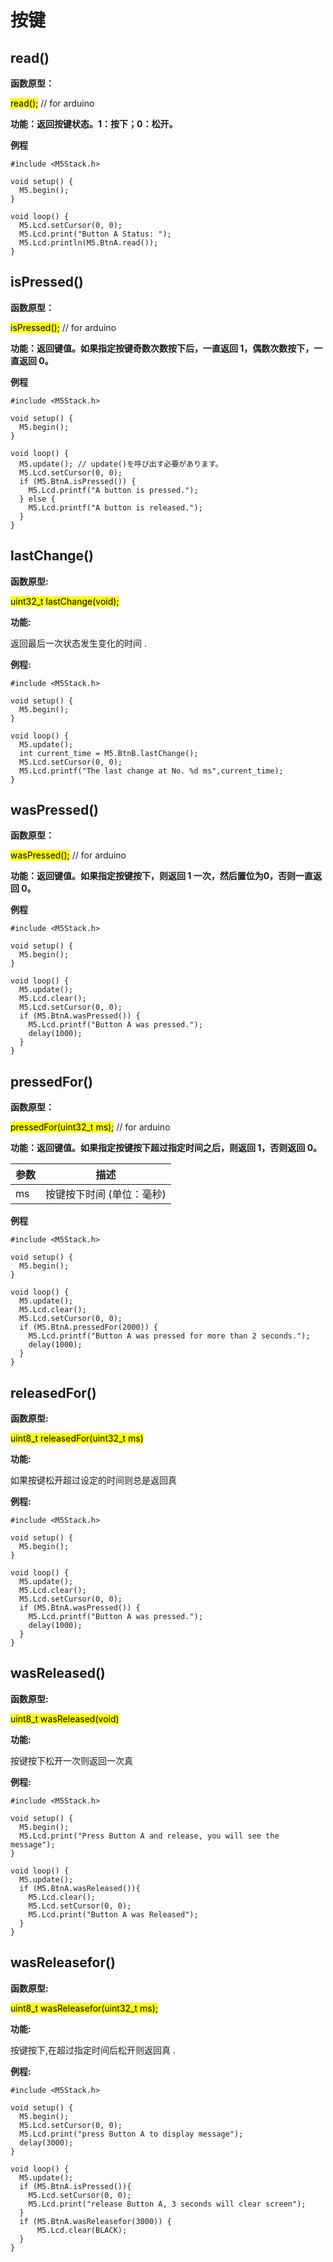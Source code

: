 # 按键

## read()

**函数原型：**

<mark>read();</mark> // for arduino

**功能：返回按键状态。1：按下；0：松开。**

**例程**
```arduino
#include <M5Stack.h>

void setup() {
  M5.begin();
}

void loop() {
  M5.Lcd.setCursor(0, 0);
  M5.Lcd.print("Button A Status: ");
  M5.Lcd.println(M5.BtnA.read());
}
```

## isPressed()

**函数原型：**

<mark>isPressed();</mark> // for arduino

**功能：返回键值。如果指定按键奇数次数按下后，一直返回 1，偶数次数按下，一直返回 0。**

**例程**
```arduino
#include <M5Stack.h>

void setup() {
  M5.begin();
}

void loop() {
  M5.update(); // update()を呼び出す必要があります。
  M5.Lcd.setCursor(0, 0);
  if (M5.BtnA.isPressed()) {
    M5.Lcd.printf("A button is pressed.");
  } else {
    M5.Lcd.printf("A button is released.");
  }
}
```

## lastChange()

**函数原型:**

<mark>uint32_t lastChange(void);</mark>

**功能:**

返回最后一次状态发生变化的时间 .

**例程:**

```arduino
#include <M5Stack.h>

void setup() {
  M5.begin();
}

void loop() {
  M5.update();
  int current_time = M5.BtnB.lastChange();
  M5.Lcd.setCursor(0, 0);
  M5.Lcd.printf("The last change at No. %d ms",current_time);
}
```

## wasPressed()

**函数原型：**

<mark>wasPressed();</mark> // for arduino

**功能：返回键值。如果指定按键按下，则返回 1 一次，然后置位为0，否则一直返回 0。**

**例程**
```arduino
#include <M5Stack.h>

void setup() {
  M5.begin();
}

void loop() {
  M5.update();
  M5.Lcd.clear();
  M5.Lcd.setCursor(0, 0);
  if (M5.BtnA.wasPressed()) {
    M5.Lcd.printf("Button A was pressed.");
    delay(1000);
  }
}
```

## pressedFor()

**函数原型：**

<mark>pressedFor(uint32_t ms);</mark> // for arduino

**功能：返回键值。如果指定按键按下超过指定时间之后，则返回 1，否则返回 0。**

| 参数 | 描述 |
| --- | --- |
| ms | 按键按下时间 (单位：毫秒) |

**例程**
```arduino
#include <M5Stack.h>

void setup() {
  M5.begin();
}

void loop() {
  M5.update();
  M5.Lcd.clear();
  M5.Lcd.setCursor(0, 0);
  if (M5.BtnA.pressedFor(2000)) {
    M5.Lcd.printf("Button A was pressed for more than 2 seconds.");
    delay(1000);
  }
}
```

## releasedFor()

**函数原型:**

<mark>uint8_t releasedFor(uint32_t ms)</mark>

**功能:**

如果按键松开超过设定的时间则总是返回真

**例程:**

```arduino
#include <M5Stack.h>

void setup() {
  M5.begin();
}

void loop() {
  M5.update();
  M5.Lcd.clear();
  M5.Lcd.setCursor(0, 0);
  if (M5.BtnA.wasPressed()) {
    M5.Lcd.printf("Button A was pressed.");
    delay(1000);
  }
}
```

## wasReleased()

**函数原型:**

<mark>uint8_t wasReleased(void)</mark>

**功能:**

按键按下松开一次则返回一次真

**例程:**

```arduino
#include <M5Stack.h>

void setup() {
  M5.begin();
  M5.Lcd.print("Press Button A and release, you will see the message");
}

void loop() {
  M5.update();
  if (M5.BtnA.wasReleased()){
    M5.Lcd.clear();
    M5.Lcd.setCursor(0, 0);
    M5.Lcd.print("Button A was Released");
  }
}
```

## wasReleasefor()

**函数原型:**

<mark>uint8_t wasReleasefor(uint32_t ms);</mark>

**功能:**

按键按下,在超过指定时间后松开则返回真 .

**例程:**

```arduino
#include <M5Stack.h>

void setup() {
  M5.begin();
  M5.Lcd.setCursor(0, 0);
  M5.Lcd.print("press Button A to display message");
  delay(3000);
}

void loop() {
  M5.update();
  if (M5.BtnA.isPressed()){
    M5.Lcd.setCursor(0, 0);
    M5.Lcd.print("release Button A, 3 seconds will clear screen");
  }
  if (M5.BtnA.wasReleasefor(3000)) {
      M5.Lcd.clear(BLACK);
  }
}
```
